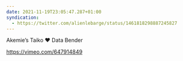 ```yaml
---
date: 2021-11-19T23:05:47.287+01:00
syndication:
  - https://twitter.com/alienlebarge/status/1461818298887245827
---
```

Akemie’s Taiko ❤️ Data Bender

https://vimeo.com/647914849
